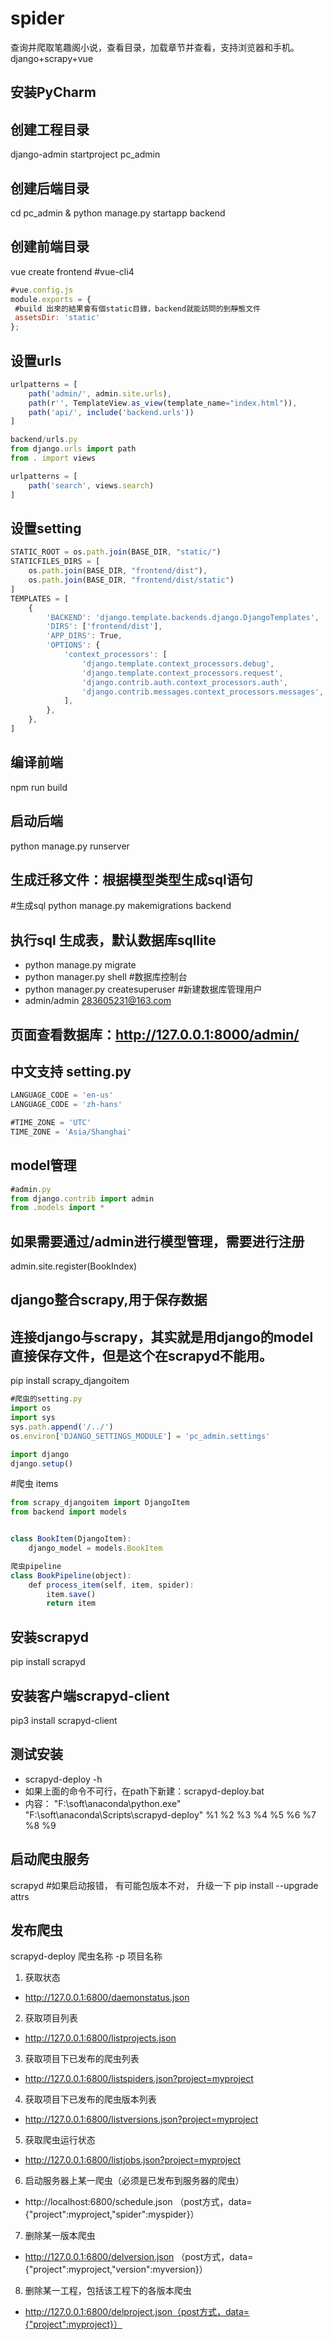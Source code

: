 # spider
查询并爬取笔趣阁小说，查看目录，加载章节并查看，支持浏览器和手机。django+scrapy+vue
## 安装PyCharm
## 创建工程目录
django-admin startproject pc_admin 
## 创建后端目录
cd pc_admin & python manage.py startapp backend 
## 创建前端目录
vue create frontend #vue-cli4 
```javascript
#vue.config.js
module.exports = {
 #build 出來的結果會有個static目錄，backend就能訪問的到靜態文件
 assetsDir: 'static'
};
```
## 设置urls
```javascript
urlpatterns = [
    path('admin/', admin.site.urls),
    path(r'', TemplateView.as_view(template_name="index.html")),
    path('api/', include('backend.urls'))
]
```
```javascript
backend/urls.py
from django.urls import path
from . import views

urlpatterns = [
    path('search', views.search)
]
```
## 设置setting
```javascript
STATIC_ROOT = os.path.join(BASE_DIR, "static/")
STATICFILES_DIRS = [
    os.path.join(BASE_DIR, "frontend/dist"),
    os.path.join(BASE_DIR, "frontend/dist/static")
]
TEMPLATES = [
    {
        'BACKEND': 'django.template.backends.django.DjangoTemplates',
        'DIRS': ['frontend/dist'],
        'APP_DIRS': True,
        'OPTIONS': {
            'context_processors': [
                'django.template.context_processors.debug',
                'django.template.context_processors.request',
                'django.contrib.auth.context_processors.auth',
                'django.contrib.messages.context_processors.messages',
            ],
        },
    },
]
```
## 编译前端
npm run build
## 启动后端
python manage.py runserver
## 生成迁移文件：根据模型类型生成sql语句
#生成sql
python manage.py makemigrations backend
## 执行sql 生成表，默认数据库sqllite
- python manage.py migrate
- python manager.py shell #数据库控制台
- python manager.py createsuperuser #新建数据库管理用户
- admin/admin 283605231@163.com
## 页面查看数据库：http://127.0.0.1:8000/admin/
## 中文支持 setting.py
```javascript
LANGUAGE_CODE = 'en-us'
LANGUAGE_CODE = 'zh-hans'

#TIME_ZONE = 'UTC'
TIME_ZONE = 'Asia/Shanghai'
```
## model管理
```javascript
#admin.py
from django.contrib import admin
from .models import *
```
## 如果需要通过/admin进行模型管理，需要进行注册
admin.site.register(BookIndex)


## **django整合scrapy,用于保存数据**
## 连接django与scrapy，其实就是用django的model直接保存文件，但是这个在scrapyd不能用。
pip install scrapy_djangoitem
```javascript
#爬虫的setting.py
import os
import sys
sys.path.append('/../')
os.environ['DJANGO_SETTINGS_MODULE'] = 'pc_admin.settings'

import django
django.setup()
```
#爬虫 items
```javascript
from scrapy_djangoitem import DjangoItem
from backend import models


class BookItem(DjangoItem):
    django_model = models.BookItem

爬虫pipeline
class BookPipeline(object):
    def process_item(self, item, spider):
        item.save()
        return item
```
## 安装scrapyd 
pip install scrapyd
## 安装客户端scrapyd-client
pip3 install scrapyd-client
## 测试安装
- scrapyd-deploy -h
- 如果上面的命令不可行，在path下新建：scrapyd-deploy.bat
- 内容： "F:\soft\anaconda\python.exe" "F:\soft\anaconda\Scripts\scrapyd-deploy" %1 %2 %3 %4 %5 %6 %7 %8 %9

## 启动爬虫服务
scrapyd
#如果启动报错， 有可能包版本不对， 升级一下
pip install --upgrade attrs

## 发布爬虫
scrapyd-deploy 爬虫名称 -p 项目名称
1. 获取状态
 - http://127.0.0.1:6800/daemonstatus.json
2. 获取项目列表
 - http://127.0.0.1:6800/listprojects.json
3. 获取项目下已发布的爬虫列表
 - http://127.0.0.1:6800/listspiders.json?project=myproject
4. 获取项目下已发布的爬虫版本列表
 - http://127.0.0.1:6800/listversions.json?project=myproject
5. 获取爬虫运行状态
 - http://127.0.0.1:6800/listjobs.json?project=myproject
6. 启动服务器上某一爬虫（必须是已发布到服务器的爬虫）
 - http://localhost:6800/schedule.json （post方式，data={"project":myproject,"spider":myspider}）
7. 删除某一版本爬虫
 - http://127.0.0.1:6800/delversion.json （post方式，data={"project":myproject,"version":myversion}）
8. 删除某一工程，包括该工程下的各版本爬虫
 - http://127.0.0.1:6800/delproject.json（post方式，data={"project":myproject}）

